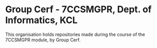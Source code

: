 # Group Cerf - 7CCSMGPR, Dept. of Informatics, KCL 
 
This organisation holds repositories made during the course of the 7CCSMGPR module, by Group Cerf. 